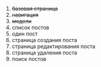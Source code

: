 1. ~~базовая страница~~
2. ~~навигация~~
3. ~~модели~~
4. список постов
5. один пост
6. страница создания поста
7. страница редактирования поста
8. страница удаления поста
9. поиск постов